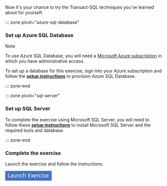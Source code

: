 Now it's your chance to try the Transact-SQL techniques you've learned about for yourself.

::: zone pivot="azure-sql-database"

### Set up Azure SQL Database

> [!NOTE]
> To use Azure SQL Database, you will need a [Microsoft Azure subscription](https://azure.microsoft.com/free?azure-portal=true) in which you have administrative access.

To set up a database for this exercise, sign into your Azure subscription and follow the **[setup instructions](https://go.microsoft.com/fwlink/?linkid=2294301&azure-portal=true)** to provision Azure SQL Database.

::: zone-end

::: zone pivot="sql-server"

### Set up SQL Server

To complete the exercise using Microsoft SQL Server, you will need to follow these **[setup instructions](https://go.microsoft.com/fwlink/?linkid=2294500&azure-portal=true)** to install Microsoft SQL Server and the required tools and database.

::: zone-end

### Complete the exercise

Launch the exercise and follow the instructions.

[![Button to launch exercise.](../media/launch-exercise.png)](https://go.microsoft.com/fwlink/?linkid=2293534&azure-portal=true)



